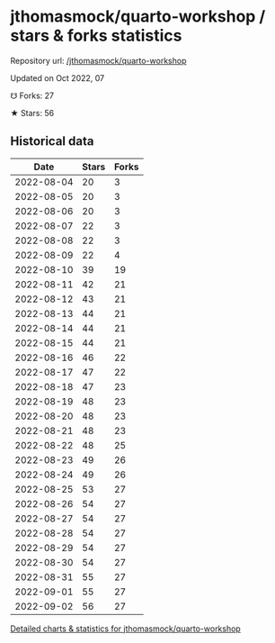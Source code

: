 # jthomasmock/quarto-workshop / stars & forks statistics

Repository url: [/jthomasmock/quarto-workshop](https://github.com/jthomasmock/quarto-workshop)

Updated on Oct 2022, 07

☋ Forks: 27

★ Stars: 56

## Historical data
| Date | Stars | Forks |
|------|-------|-------|
| 2022-08-04 | 20 | 3 | 
| 2022-08-05 | 20 | 3 | 
| 2022-08-06 | 20 | 3 | 
| 2022-08-07 | 22 | 3 | 
| 2022-08-08 | 22 | 3 | 
| 2022-08-09 | 22 | 4 | 
| 2022-08-10 | 39 | 19 | 
| 2022-08-11 | 42 | 21 | 
| 2022-08-12 | 43 | 21 | 
| 2022-08-13 | 44 | 21 | 
| 2022-08-14 | 44 | 21 | 
| 2022-08-15 | 44 | 21 | 
| 2022-08-16 | 46 | 22 | 
| 2022-08-17 | 47 | 22 | 
| 2022-08-18 | 47 | 23 | 
| 2022-08-19 | 48 | 23 | 
| 2022-08-20 | 48 | 23 | 
| 2022-08-21 | 48 | 23 | 
| 2022-08-22 | 48 | 25 | 
| 2022-08-23 | 49 | 26 | 
| 2022-08-24 | 49 | 26 | 
| 2022-08-25 | 53 | 27 | 
| 2022-08-26 | 54 | 27 | 
| 2022-08-27 | 54 | 27 | 
| 2022-08-28 | 54 | 27 | 
| 2022-08-29 | 54 | 27 | 
| 2022-08-30 | 54 | 27 | 
| 2022-08-31 | 55 | 27 | 
| 2022-09-01 | 55 | 27 | 
| 2022-09-02 | 56 | 27 | 


[Detailed charts & statistics for jthomasmock/quarto-workshop](https://reviewgithub.com/rep/jthomasmock/quarto-workshop)
